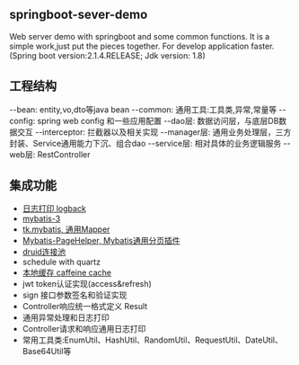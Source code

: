 ## springboot-sever-demo
Web server demo with springboot and some common functions.
It is a simple work,just put the pieces together. For develop application faster.
(Spring boot version:2.1.4.RELEASE; Jdk version: 1.8)
## 工程结构
--bean: entity,vo,dto等java bean
--common: 通用工具:工具类,异常,常量等
--config: spring web config 和一些应用配置
--dao层: 数据访问层，与底层DB数据交互
--interceptor: 拦截器以及相关实现
--manager层: 通用业务处理层，三方封装、Service通用能力下沉、组合dao
--service层: 相对具体的业务逻辑服务
--web层: RestController

## 集成功能
- [日志打印 logback](http://logback.qos.ch/)
- [mybatis-3](https://mybatis.org/mybatis-3/)
- [tk.mybatis, 通用Mapper](https://github.com/abel533/Mapper )
- [Mybatis-PageHelper, Mybatis通用分页插件](https://github.com/pagehelper/Mybatis-PageHelper)
- [druid连接池](https://github.com/alibaba/druid)
- schedule with quartz
- [本地缓存 caffeine cache](https://github.com/ben-manes/caffeine)
- jwt token认证实现(access&refresh)
- sign 接口参数签名和验证实现
- Controller响应统一格式定义 Result<T>
- 通用异常处理和日志打印
- Controller请求和响应通用日志打印
- 常用工具类:EnumUtil、HashUtil、RandomUtil、RequestUtil、DateUtil、Base64Util等





